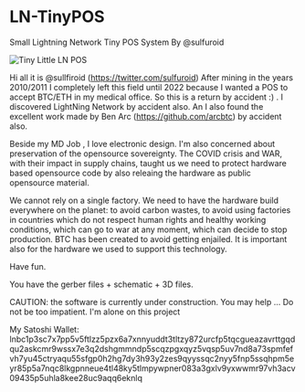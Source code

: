 # LN-TinyPOS
Small Lightning Network Tiny POS System
By @sulfuroid

![Tiny Little LN POS](http://url/to/img.png)

Hi all it is @sullfiroid (https://twitter.com/sulfuroid)
After mining in the years 2010/2011 I completely left this field until 2022 because I wanted a POS to accept BTC/ETH in my medical office.
So this is a return by accident :) . I discovered LightNing Network by accident also. An I also found the excellent work made by Ben Arc (https://github.com/arcbtc) by accident also.

Beside my MD Job , I love electronic design.
I'm also concerned about preservation of the opensource sovereignty. The COVID crisis and WAR, with their impact in supply chains, taught us we need to protect hardware based opensource code by also releaing the hardware as public opensource material.

We cannot rely on a single factory. We need to have the hardware build everywhere on the planet: to avoid carbon wastes, to avoid using factories in countries which do not respect human rights and healthy working conditions, which can go to war at any moment, which can decide to stop production. BTC has been created to avoid getting enjailed. It is important also for the hardware we used to support this technology.

Have fun.

You have the gerber files + schematic + 3D files.

CAUTION: the software is currently under construction. You may help ... Do not be too impatient. I'm alone on this project 


My Satoshi Wallet: lnbc1p3sc7x7pp5v5ftlzz5pzx6a7xnnyuddt3tltzy872urcfp5tqcgueazavrttgqdqu2askcmr9wssx7e3q2dshgmmndp5scqzpgxqyz5vqsp5uv7nd8a73spmfefvh7yu45ctryaqu55sfgp0h2hg7dy3h93y2zes9qyyssqc2nyy5fnp5ssqhpm5eyr85p5a7nqc8lkgpnneue4tl48ky5tlmpywpner083a3gxlv9yxwwmr97vh3acv09435p5uhla8kee28uc9aqq6eknlq 



